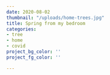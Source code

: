 ```yaml
---
date: 2020-08-02
thumbnail: "/uploads/home-trees.jpg"
title: Spring from my bedroom
categories:
- tree
- home
- covid
project_bg_color: ''
project_fg_color: ''

---
```

